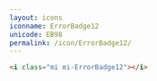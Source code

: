 ```yaml
---
layout: icons
iconname: ErrorBadge12
unicode: EB98
permalink: /icon/ErrorBadge12/
---
```


``` html
<i class="mi mi-ErrorBadge12"></i>
```
